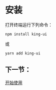 # 安装
打开终端运行下列命令：
```
npm install king-ui
```

或
```
yarn add king-ui
```


## 下一节：
<a href="#/doc/start">开始使用</a>
